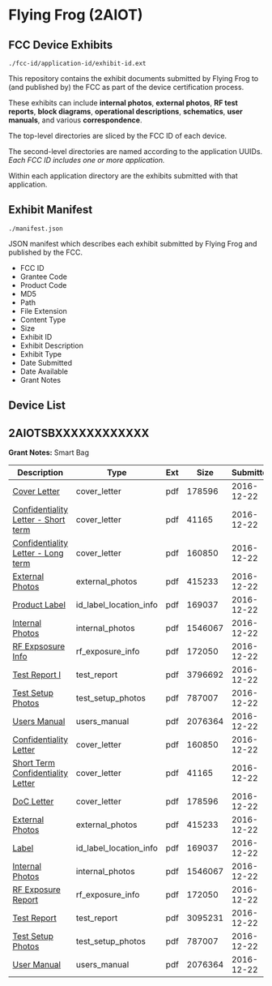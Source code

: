 # Flying Frog (2AIOT)
## FCC Device Exhibits

```
./fcc-id/application-id/exhibit-id.ext
```

This repository contains the exhibit documents submitted by Flying Frog to (and published by) the FCC as part of the device certification process.

These exhibits can include **internal photos**, **external photos**, **RF test reports**, **block diagrams**, **operational descriptions**, **schematics**, **user manuals**, and various **correspondence**.

The top-level directories are sliced by the FCC ID of each device.

The second-level directories are named according to the application UUIDs. *Each FCC ID includes one or more application.*

Within each application directory are the exhibits submitted with that application. 

## Exhibit Manifest

```
./manifest.json
```

JSON manifest which describes each exhibit submitted by Flying Frog and published by the FCC.

- FCC ID
- Grantee Code
- Product Code
- MD5
- Path
- File Extension
- Content Type
- Size
- Exhibit ID
- Exhibit Description
- Exhibit Type
- Date Submitted
- Date Available
- Grant Notes

## Device List
## 2AIOTSBXXXXXXXXXXXX
**Grant Notes:** Smart Bag

| Description | Type | Ext | Size | Submitted | Available |
| ----------- | ---- | --- | ---- | --------- | --------- |
| [Cover Letter](2AIOTSBXXXXXXXXXXXX/c413d905cd3cc73d7926a787df5a9ca3/3237466.pdf) | cover_letter | pdf | 178596 | 2016-12-22 | 2016-12-22 |
| [Confidentiality Letter - Short term](2AIOTSBXXXXXXXXXXXX/c413d905cd3cc73d7926a787df5a9ca3/3237467.pdf) | cover_letter | pdf | 41165 | 2016-12-22 | 2016-12-22 |
| [Confidentiality Letter - Long term](2AIOTSBXXXXXXXXXXXX/c413d905cd3cc73d7926a787df5a9ca3/3237468.pdf) | cover_letter | pdf | 160850 | 2016-12-22 | 2016-12-22 |
| [External Photos](2AIOTSBXXXXXXXXXXXX/c413d905cd3cc73d7926a787df5a9ca3/3237457.pdf) | external_photos | pdf | 415233 | 2016-12-22 | 2017-06-20 |
| [Product Label](2AIOTSBXXXXXXXXXXXX/c413d905cd3cc73d7926a787df5a9ca3/3237456.pdf) | id_label_location_info | pdf | 169037 | 2016-12-22 | 2016-12-22 |
| [Internal Photos](2AIOTSBXXXXXXXXXXXX/c413d905cd3cc73d7926a787df5a9ca3/3237464.pdf) | internal_photos | pdf | 1546067 | 2016-12-22 | 2017-06-20 |
| [RF Expsosure Info](2AIOTSBXXXXXXXXXXXX/c413d905cd3cc73d7926a787df5a9ca3/3237469.pdf) | rf_exposure_info | pdf | 172050 | 2016-12-22 | 2016-12-22 |
| [Test Report I](2AIOTSBXXXXXXXXXXXX/c413d905cd3cc73d7926a787df5a9ca3/3237460.pdf) | test_report | pdf | 3796692 | 2016-12-22 | 2016-12-22 |
| [Test Setup Photos](2AIOTSBXXXXXXXXXXXX/c413d905cd3cc73d7926a787df5a9ca3/3237462.pdf) | test_setup_photos | pdf | 787007 | 2016-12-22 | 2017-06-20 |
| [Users Manual](2AIOTSBXXXXXXXXXXXX/c413d905cd3cc73d7926a787df5a9ca3/3237463.pdf) | users_manual | pdf | 2076364 | 2016-12-22 | 2017-06-20 |
| [Confidentiality Letter](2AIOTSBXXXXXXXXXXXX/4d48654ee4fc30ba51d5ba349eb3aae2/3237468.pdf) | cover_letter | pdf | 160850 | 2016-12-22 | 2016-12-22 |
| [Short Term Confidentiality Letter](2AIOTSBXXXXXXXXXXXX/4d48654ee4fc30ba51d5ba349eb3aae2/3237467.pdf) | cover_letter | pdf | 41165 | 2016-12-22 | 2016-12-22 |
| [DoC Letter](2AIOTSBXXXXXXXXXXXX/4d48654ee4fc30ba51d5ba349eb3aae2/3237466.pdf) | cover_letter | pdf | 178596 | 2016-12-22 | 2016-12-22 |
| [External Photos](2AIOTSBXXXXXXXXXXXX/4d48654ee4fc30ba51d5ba349eb3aae2/3237457.pdf) | external_photos | pdf | 415233 | 2016-12-22 | 2017-06-20 |
| [Label](2AIOTSBXXXXXXXXXXXX/4d48654ee4fc30ba51d5ba349eb3aae2/3237456.pdf) | id_label_location_info | pdf | 169037 | 2016-12-22 | 2016-12-22 |
| [Internal Photos](2AIOTSBXXXXXXXXXXXX/4d48654ee4fc30ba51d5ba349eb3aae2/3237464.pdf) | internal_photos | pdf | 1546067 | 2016-12-22 | 2017-06-20 |
| [RF Exposure Report](2AIOTSBXXXXXXXXXXXX/4d48654ee4fc30ba51d5ba349eb3aae2/3237469.pdf) | rf_exposure_info | pdf | 172050 | 2016-12-22 | 2016-12-22 |
| [Test Report](2AIOTSBXXXXXXXXXXXX/4d48654ee4fc30ba51d5ba349eb3aae2/3237603.pdf) | test_report | pdf | 3095231 | 2016-12-22 | 2016-12-22 |
| [Test Setup Photos](2AIOTSBXXXXXXXXXXXX/4d48654ee4fc30ba51d5ba349eb3aae2/3237462.pdf) | test_setup_photos | pdf | 787007 | 2016-12-22 | 2017-06-20 |
| [User Manual](2AIOTSBXXXXXXXXXXXX/4d48654ee4fc30ba51d5ba349eb3aae2/3237463.pdf) | users_manual | pdf | 2076364 | 2016-12-22 | 2017-06-20 |
